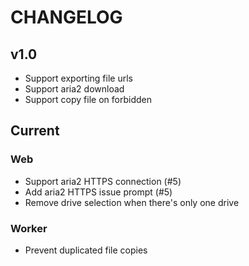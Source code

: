 # CHANGELOG

## v1.0

- Support exporting file urls
- Support aria2 download
- Support copy file on forbidden

## Current

### Web

- Support aria2 HTTPS connection (#5)
- Add aria2 HTTPS issue prompt (#5)
- Remove drive selection when there's only one drive

### Worker

- Prevent duplicated file copies